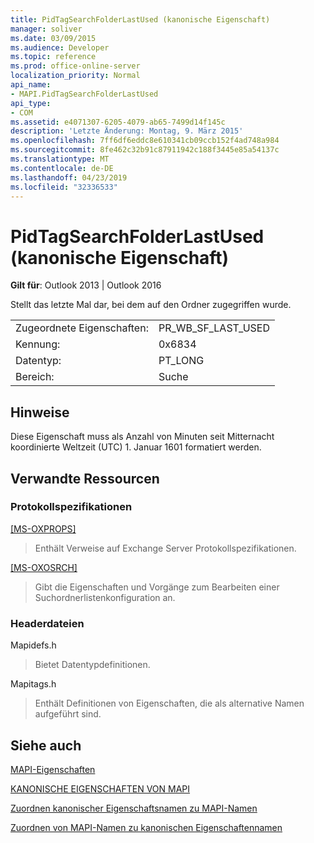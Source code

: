 ```yaml
---
title: PidTagSearchFolderLastUsed (kanonische Eigenschaft)
manager: soliver
ms.date: 03/09/2015
ms.audience: Developer
ms.topic: reference
ms.prod: office-online-server
localization_priority: Normal
api_name:
- MAPI.PidTagSearchFolderLastUsed
api_type:
- COM
ms.assetid: e4071307-6205-4079-ab65-7499d14f145c
description: 'Letzte Änderung: Montag, 9. März 2015'
ms.openlocfilehash: 7ff6df6eddc8e610341cb09ccb152f4ad748a984
ms.sourcegitcommit: 8fe462c32b91c87911942c188f3445e85a54137c
ms.translationtype: MT
ms.contentlocale: de-DE
ms.lasthandoff: 04/23/2019
ms.locfileid: "32336533"
---
```

# <a name="pidtagsearchfolderlastused-canonical-property"></a>PidTagSearchFolderLastUsed (kanonische Eigenschaft)

  
  
**Gilt für**: Outlook 2013 | Outlook 2016 
  
Stellt das letzte Mal dar, bei dem auf den Ordner zugegriffen wurde.
  
|||
|:-----|:-----|
|Zugeordnete Eigenschaften:  <br/> |PR_WB_SF_LAST_USED  <br/> |
|Kennung:  <br/> |0x6834  <br/> |
|Datentyp:  <br/> |PT_LONG  <br/> |
|Bereich:  <br/> |Suche  <br/> |
   
## <a name="remarks"></a>Hinweise

Diese Eigenschaft muss als Anzahl von Minuten seit Mitternacht koordinierte Weltzeit (UTC) 1. Januar 1601 formatiert werden.
  
## <a name="related-resources"></a>Verwandte Ressourcen

### <a name="protocol-specifications"></a>Protokollspezifikationen

[[MS-OXPROPS]](https://msdn.microsoft.com/library/f6ab1613-aefe-447d-a49c-18217230b148%28Office.15%29.aspx)
  
> Enthält Verweise auf Exchange Server Protokollspezifikationen.
    
[[MS-OXOSRCH]](https://msdn.microsoft.com/library/c72e49b8-78c7-4483-ad65-e46e9133673b%28Office.15%29.aspx)
  
> Gibt die Eigenschaften und Vorgänge zum Bearbeiten einer Suchordnerlistenkonfiguration an.
    
### <a name="header-files"></a>Headerdateien

Mapidefs.h
  
> Bietet Datentypdefinitionen.
    
Mapitags.h
  
> Enthält Definitionen von Eigenschaften, die als alternative Namen aufgeführt sind.
    
## <a name="see-also"></a>Siehe auch



[MAPI-Eigenschaften](mapi-properties.md)
  
[KANONISCHE EIGENSCHAFTEN VON MAPI](mapi-canonical-properties.md)
  
[Zuordnen kanonischer Eigenschaftsnamen zu MAPI-Namen](mapping-canonical-property-names-to-mapi-names.md)
  
[Zuordnen von MAPI-Namen zu kanonischen Eigenschaftennamen](mapping-mapi-names-to-canonical-property-names.md)

